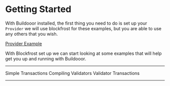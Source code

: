 # Getting Started

With Buildooor installed, the first thing you need to do is set up your `Provider` we will use blockfrost for these examples, but you are able to use any others that you wish.

[Provider Example](/examples/Provider)

With Blockfrost set up we can start looking at some examples that will help get you up and running with Buildooor.

---

Simple Transactions
Compiling Validators
Validator Transactions

---

